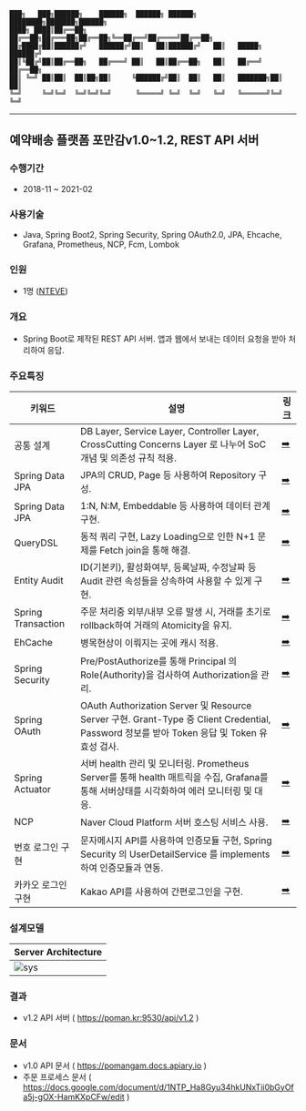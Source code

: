 ```
███╗   ███╗██████╗    ██████╗  ██████╗ ██████╗ ████████╗███████╗██████╗
████╗ ████║██╔══██╗   ██╔══██╗██╔═══██╗██╔══██╗╚══██╔══╝██╔════╝██╔══██╗
██╔████╔██║██████╔╝   ██████╔╝██║   ██║██████╔╝   ██║   █████╗  ██████╔╝
██║╚██╔╝██║██╔══██╗   ██╔═══╝ ██║   ██║██╔══██╗   ██║   ██╔══╝  ██╔══██╗
██║ ╚═╝ ██║██║  ██║██╗██║     ╚██████╔╝██║  ██║   ██║   ███████╗██║  ██║
╚═╝     ╚═╝╚═╝  ╚═╝╚═╝╚═╝      ╚═════╝ ╚═╝  ╚═╝   ╚═╝   ╚══════╝╚═╝  ╚═╝
```
---

## 예약배송 플랫폼 포만감v1.0~1.2, REST API 서버

### 수행기간
- 2018-11 ~ 2021-02

### 사용기술
- Java, Spring Boot2, Spring Security, Spring OAuth2.0, JPA, Ehcache, Grafana, Prometheus, NCP, Fcm, Lombok

### 인원
- 1명 ([NTEVE](https://github.com/cholnh))

### 개요
- Spring Boot로 제작된 REST API 서버. 앱과 웹에서 보내는 데이터 요청을 받아 처리하여 응답.

### 주요특징
|키워드|설명|링크|
|--|--|--|
| 공통 설계 | DB Layer, Service Layer, Controller Layer, CrossCutting Concerns Layer 로 나누어 SoC 개념 및 의존성 규칙 적용. |[:arrow_right:](https://github.com/)|
| Spring Data JPA | JPA의 CRUD, Page 등 사용하여 Repository 구성. |[:arrow_right:](https://github.com/) |
| Spring Data JPA | 1:N, N:M, Embeddable 등 사용하여 데이터 관계 구현. |[:arrow_right:](https://github.com/) |
| QueryDSL | 동적 쿼리 구현, Lazy Loading으로 인한 N+1 문제를 Fetch join을 통해 해결. |[:arrow_right:](https://github.com/) |
| Entity Audit | ID(기본키), 활성화여부, 등록날짜, 수정날짜 등 Audit 관련 속성들을 상속하여 사용할 수 있게 구현. |[:arrow_right:](https://github.com/) |
| Spring Transaction | 주문 처리중 외부/내부 오류 발생 시, 거래를 초기로 rollback하여 거래의 Atomicity을 유지. |[:arrow_right:](https://github.com/) |
| EhCache | 병목현상이 이뤄지는 곳에 캐시 적용. |[:arrow_right:](https://github.com/) |
| Spring Security | Pre/PostAuthorize를 통해 Principal 의 Role(Authority)을 검사하여 Authorization을 관리. |[:arrow_right:](https://github.com/) |
| Spring OAuth | OAuth Authorization Server 및 Resource Server 구현. Grant-Type 중 Client Credential, Password 정보를 받아 Token 응답 및 Token 유효성 검사. |[:arrow_right:](https://github.com/) |
| Spring Actuator | 서버 health 관리 및 모니터링. Prometheus Server를 통해 health 매트릭을 수집, Grafana를 통해 서버상태를 시각화하여 에러 모니터링 및 대응. |[:arrow_right:](https://github.com/) |
| NCP | Naver Cloud Platform 서버 호스팅 서비스 사용. |[:arrow_right:](https://github.com/) |
| 번호 로그인 구현 | 문자메시지 API를 사용하여 인증모듈 구현, Spring Security 의 UserDetailService 를 implements 하여 인증모듈과 연동. |[:arrow_right:](https://github.com/) |
| 카카오 로그인 구현 | Kakao API를 사용하여 간편로그인을 구현. |[:arrow_right:](https://github.com/) |

### 설계모델
|Server Architecture|
|--|
|![sys](https://user-images.githubusercontent.com/23611497/110599915-b8de0d80-81c6-11eb-9068-1048438c61b7.jpg)|

### 결과
- v1.2 API 서버 ( https://poman.kr:9530/api/v1.2 )

### 문서
- v1.0 API 문서 ( https://pomangam.docs.apiary.io )
- 주문 프로세스 문서 ( https://docs.google.com/document/d/1NTP_Ha8Gyu34hkUNxTii0bGyOfa5j-gOX-HamKXpCFw/edit )
